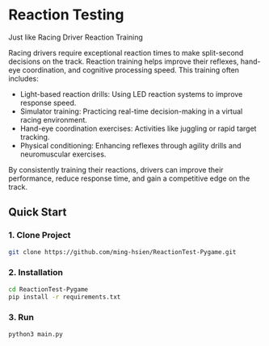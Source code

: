 # Reaction Testing
Just like Racing Driver Reaction Training

Racing drivers require exceptional reaction times to make split-second decisions on the track. Reaction training helps improve their reflexes, hand-eye coordination, and cognitive processing speed. This training often includes:

- Light-based reaction drills: Using LED reaction systems to improve response speed.
- Simulator training: Practicing real-time decision-making in a virtual racing environment.
- Hand-eye coordination exercises: Activities like juggling or rapid target tracking.
- Physical conditioning: Enhancing reflexes through agility drills and neuromuscular exercises.

By consistently training their reactions, drivers can improve their performance, reduce response time, and gain a competitive edge on the track.

## Quick Start

### 1. Clone Project
```bash
git clone https://github.com/ming-hsien/ReactionTest-Pygame.git
```
### 2. Installation
```bash
cd ReactionTest-Pygame
pip install -r requirements.txt
```

### 3. Run
```bash
python3 main.py
```
